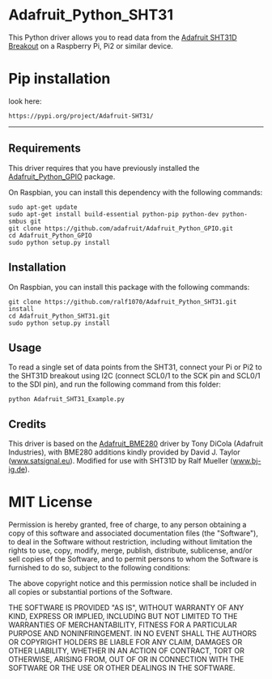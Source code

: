 # Adafruit_Python_SHT31

This Python driver allows you to read data from the [Adafruit SHT31D Breakout](https://www.adafruit.com/products/2857) on a Raspberry Pi, Pi2 or similar device.

# Pip installation

look here:

```
https://pypi.org/project/Adafruit-SHT31/
```

-------

## Requirements

This driver requires that you have previously installed the
[Adafruit_Python_GPIO](https://github.com/adafruit/Adafruit_Python_GPIO) package.

On Raspbian, you can install this dependency with the following commands:

```
sudo apt-get update
sudo apt-get install build-essential python-pip python-dev python-smbus git
git clone https://github.com/adafruit/Adafruit_Python_GPIO.git
cd Adafruit_Python_GPIO
sudo python setup.py install
```

## Installation

On Raspbian, you can install this package with the following commands:

```
git clone https://github.com/ralf1070/Adafruit_Python_SHT31.git install
cd Adafruit_Python_SHT31.git
sudo python setup.py install
```

## Usage

To read a single set of data points from the SHT31, connect your Pi or Pi2
to the SHT31D breakout using I2C (connect SCL0/1 to the SCK pin and SCL0/1
to the SDI pin), and run the following command from this folder:

```
python Adafruit_SHT31_Example.py
```

## Credits

This driver is based on the [Adafruit_BME280](https://github.com/adafruit/Adafruit_Python_BME280)
driver by Tony DiCola (Adafruit Industries), with BME280 additions kindly provided by
David J. Taylor (www.satsignal.eu).
Modified for use with SHT31D by Ralf Mueller (www.bj-ig.de).

# MIT License

Permission is hereby granted, free of charge, to any person obtaining a copy
of this software and associated documentation files (the "Software"), to deal
in the Software without restriction, including without limitation the rights
to use, copy, modify, merge, publish, distribute, sublicense, and/or sell
copies of the Software, and to permit persons to whom the Software is
furnished to do so, subject to the following conditions:

The above copyright notice and this permission notice shall be included in
all copies or substantial portions of the Software.

THE SOFTWARE IS PROVIDED "AS IS", WITHOUT WARRANTY OF ANY KIND, EXPRESS OR
IMPLIED, INCLUDING BUT NOT LIMITED TO THE WARRANTIES OF MERCHANTABILITY,
FITNESS FOR A PARTICULAR PURPOSE AND NONINFRINGEMENT. IN NO EVENT SHALL THE
AUTHORS OR COPYRIGHT HOLDERS BE LIABLE FOR ANY CLAIM, DAMAGES OR OTHER
LIABILITY, WHETHER IN AN ACTION OF CONTRACT, TORT OR OTHERWISE, ARISING FROM,
OUT OF OR IN CONNECTION WITH THE SOFTWARE OR THE USE OR OTHER DEALINGS IN
THE SOFTWARE.
